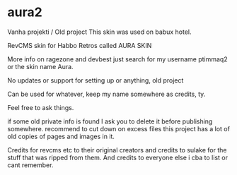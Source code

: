 # aura2


Vanha projekti / Old project
This skin was used on babux hotel.

RevCMS skin for Habbo Retros called AURA SKIN

More info on ragezone and devbest just search for my username ptimmaq2 or the skin name Aura.


No updates or support for setting up or anything, old project


Can be used for whatever, keep my name somewhere as credits, ty.


Feel free to ask things.




if some old private info is found I ask you to delete it before publishing somewhere.
recommend to cut down on excess files this project has a lot of old copies of pages and images in it.


Credits for revcms etc to their original creators and credits to sulake for the stuff that was ripped from them.
And credits to everyone else i cba to list or cant remember.
